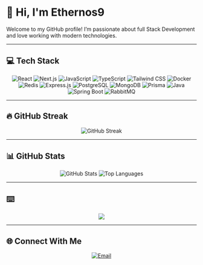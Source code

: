 # 👋 Hi, I'm Ethernos9

Welcome to my GitHub profile! I’m passionate about full Stack Development and love working with modern technologies.

---

## 💻 Tech Stack
<div align="center">
   <img src="https://img.shields.io/badge/React-%2361DAFB.svg?style=for-the-badge&logo=react&logoColor=black" alt="React" />
   <img src="https://img.shields.io/badge/Next.js-%23000000.svg?style=for-the-badge&logo=nextdotjs&logoColor=white" alt="Next.js" />
   <img src="https://img.shields.io/badge/JavaScript-%23F7DF1E.svg?style=for-the-badge&logo=javascript&logoColor=black" alt="JavaScript" />
   <img src="https://img.shields.io/badge/TypeScript-%23007ACC.svg?style=for-the-badge&logo=typescript&logoColor=white" alt="TypeScript" />
   <img src="https://img.shields.io/badge/TailwindCSS-%2338B2AC.svg?style=for-the-badge&logo=tailwind-css&logoColor=white" alt="Tailwind CSS" />
   <img src="https://img.shields.io/badge/Docker-%230db7ed.svg?style=for-the-badge&logo=docker&logoColor=white" alt="Docker" />
   <img src="https://img.shields.io/badge/Redis-%23DC382D.svg?style=for-the-badge&logo=redis&logoColor=white" alt="Redis" />
   <img src="https://img.shields.io/badge/Express.js-%23000000.svg?style=for-the-badge&logo=express&logoColor=white" alt="Express.js" />
   <img src="https://img.shields.io/badge/PostgreSQL-%23336791.svg?style=for-the-badge&logo=postgresql&logoColor=white" alt="PostgreSQL" />
   <img src="https://img.shields.io/badge/MongoDB-%2347A248.svg?style=for-the-badge&logo=mongodb&logoColor=white" alt="MongoDB" />
   <img src="https://img.shields.io/badge/Prisma-%232D3748.svg?style=for-the-badge&logo=prisma&logoColor=white" alt="Prisma" />
   <img src="https://img.shields.io/badge/Java-%23ED8B00.svg?style=for-the-badge&logo=openjdk&logoColor=white" alt="Java" />
   <img src="https://img.shields.io/badge/SpringBoot-%236DB33F.svg?style=for-the-badge&logo=spring-boot&logoColor=white" alt="Spring Boot" />
   <img src="https://img.shields.io/badge/RabbitMQ-%23FF6600.svg?style=for-the-badge&logo=rabbitmq&logoColor=white" alt="RabbitMQ" />
</div>


---

## 🔥 GitHub Streak
<div align="center">
  <img src="https://streak-stats.demolab.com/?user=Ethernos9&theme=dark&hide_border=true" alt="GitHub Streak" />
</div>

---

## 📊 GitHub Stats
<div align="center">
  <img src="https://github-readme-stats.vercel.app/api?username=Ethernos9&show_icons=true&theme=dark" alt="GitHub Stats" />
  <img src="https://github-readme-stats.vercel.app/api/top-langs/?username=Ethernos9&layout=compact&theme=dark" alt="Top Languages" />
</div>

---

## ⌨️ 
<div align="center">
  <img src="https://readme-typing-svg.herokuapp.com?font=Fira+Code&size=24&duration=4000&pause=1000&color=F7DF1E&center=true&vCenter=true&width=435&lines=Hi,+I'm+Ethernos9;I'm+a+Web+Developer;I+❤️+React+and+ExpressJs" />
</div>

---

## 🌐 Connect With Me
<div align="center">
  <a href="mailto:shubhampanse938@gmail.com">
    <img src="https://img.shields.io/badge/Email-%23D14836.svg?style=for-the-badge&logo=gmail&logoColor=white" alt="Email" />
  </a>
</div>

